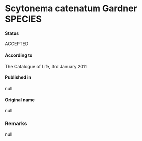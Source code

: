 # Scytonema catenatum Gardner SPECIES

#### Status
ACCEPTED

#### According to
The Catalogue of Life, 3rd January 2011

#### Published in
null

#### Original name
null

### Remarks
null
